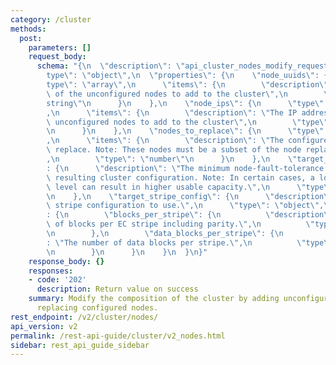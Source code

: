 ```yaml
---
category: /cluster
methods:
  post:
    parameters: []
    request_body:
      schema: "{\n  \"description\": \"api_cluster_nodes_modify_request_v2\",\n  \"\
        type\": \"object\",\n  \"properties\": {\n    \"node_uuids\": {\n      \"\
        type\": \"array\",\n      \"items\": {\n        \"description\": \"The UUIDs\
        \ of the unconfigured nodes to add to the cluster\",\n        \"type\": \"\
        string\"\n      }\n    },\n    \"node_ips\": {\n      \"type\": \"array\"\
        ,\n      \"items\": {\n        \"description\": \"The IP addresses of the\
        \ unconfigured nodes to add to the cluster\",\n        \"type\": \"string\"\
        \n      }\n    },\n    \"nodes_to_replace\": {\n      \"type\": \"array\"\
        ,\n      \"items\": {\n        \"description\": \"The configured nodes to\
        \ replace. Note: These nodes must be a subset of the node replacement plan.\"\
        ,\n        \"type\": \"number\"\n      }\n    },\n    \"target_max_node_failures\"\
        : {\n      \"description\": \"The minimum node-fault-tolerance level for the\
        \ resulting cluster configuration. Note: In certain cases, a lower node-fault-tolerance\
        \ level can result in higher usable capacity.\",\n      \"type\": \"number\"\
        \n    },\n    \"target_stripe_config\": {\n      \"description\": \"The final\
        \ stripe configuration to use.\",\n      \"type\": \"object\",\n      \"properties\"\
        : {\n        \"blocks_per_stripe\": {\n          \"description\": \"Number\
        \ of blocks per EC stripe including parity.\",\n          \"type\": \"number\"\
        \n        },\n        \"data_blocks_per_stripe\": {\n          \"description\"\
        : \"The number of data blocks per stripe.\",\n          \"type\": \"number\"\
        \n        }\n      }\n    }\n  }\n}"
    response_body: {}
    responses:
    - code: '202'
      description: Return value on success
    summary: Modify the composition of the cluster by adding unconfigured nodes or
      replacing configured nodes.
rest_endpoint: /v2/cluster/nodes/
api_version: v2
permalink: /rest-api-guide/cluster/v2_nodes.html
sidebar: rest_api_guide_sidebar
---
```

